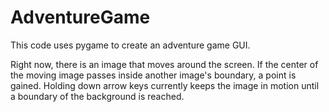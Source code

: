 AdventureGame
=============

This code uses pygame to create an adventure game GUI. 

Right now, there is an image that moves around the screen.  If the 
center of the moving image passes inside another image's boundary,
a point is gained.  Holding down arrow keys currently keeps the image
in motion until a boundary of the background is reached.
